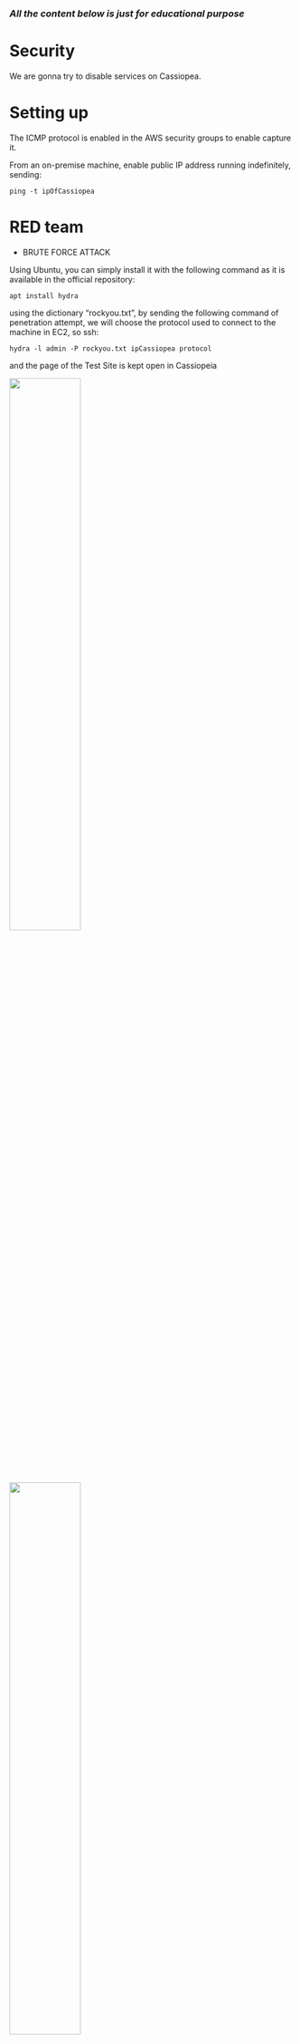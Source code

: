 ### _All the content below is just for educational purpose_  

# Security

We are gonna try to disable services on Cassiopea.

# Setting up

The ICMP protocol is enabled in the AWS security groups to enable capture it.  

From an on-premise machine, enable public IP address running indefinitely, sending:
```
ping -t ipOfCassiopea
```

# RED team  

- BRUTE FORCE ATTACK  

Using Ubuntu, you can simply install it with the following command as it is available in the official repository:  
```
apt install hydra
```
using the dictionary “rockyou.txt”, by sending the following command of penetration attempt, we will choose the protocol used to connect to the machine in EC2, so ssh:  
```
hydra -l admin -P rockyou.txt ipCassiopea protocol
```
and the page of the Test Site is kept open in Cassiopeia

<img src="https://github.com/user-attachments/assets/fc9fc152-43f9-4fc4-88f2-5cf89820be5a" width=50% height=50%>  

<img src="https://github.com/user-attachments/assets/ce4c9a19-919a-43a0-8cd3-35792c3f64d1" width=50% height=50%>  



# BLUE team  

- FAIL2BAN
    
    - Let's install the fail2ban service on the Cassiopeia machine:  

```
apt install fail2ban
```

on-premise monitoring is performed on ```/var/log/fail2ban.log```.


- CASE A (Fail2ban disabled)
    - In my case I only managed to get some higher latency of reachability on the Cassiopeia machine, but I did not finish the DOWN of the service even if i had few protocols available on which to make substantial attempts.

- CASE B (Fail2ban enabled)
    - I was only able to perform simple monitoring as shown in the following photo, identifying and _JAILING_ the address of origin:  

<img src="https://github.com/user-attachments/assets/f2cdb515-2ee2-435c-8b02-8c874f397a7c" width=50% height=50%>  

># _THE END_


># [**previous: Backup&DR**](./1.Backup&DR.md)  

># [**re-start**](../README.md)  

